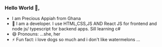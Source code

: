 ### Hello World 👋,

-  I am Precious Appiah from Ghana
- 🌱 I am a developer. I use HTML,CSS,JS AND React JS for frontend and node js/ typescript for backend apps. Sill learning c#
- 😄 Pronouns: ...she, her
- ⚡ Fun fact: i love dogs so much and i don't like watermelons ...

